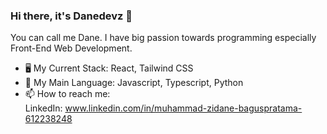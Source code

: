 ### Hi there, it's Danedevz 👋
You can call me Dane. I have big passion towards programming especially Front-End Web Development.

- 🖥️ My Current Stack: React, Tailwind CSS
- 💬 My Main Language: Javascript, Typescript, Python
- 📫 How to reach me: <br/>
  LinkedIn: www.linkedin.com/in/muhammad-zidane-baguspratama-612238248

<!--
**Danedevz/Danedevz** is a ✨ _special_ ✨ repository because its `README.md` (this file) appears on your GitHub profile.

Here are some ideas to get you started:

- 🔭 I’m currently working on ...
- 🌱 I’m currently learning ...
- 👯 I’m looking to collaborate on ...
- 🤔 I’m looking for help with ...
- 💬 Ask me about ...
- 📫 How to reach me: ...
- 😄 Pronouns: ...
- ⚡ Fun fact: ...
-->
